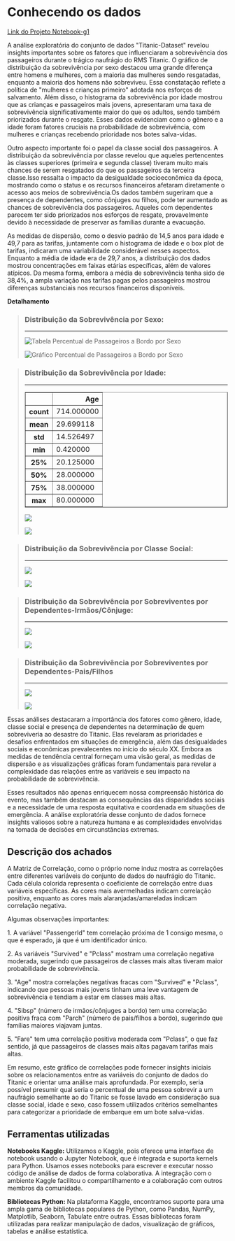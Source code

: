 # Conhecendo os dados
[Link do Projeto Notebook-g1](/src/notebook-g1-titanicsp.md)

A análise exploratória do conjunto de dados "Titanic-Dataset" revelou insights importantes sobre os fatores que influenciaram a sobrevivência dos passageiros durante o trágico naufrágio do RMS Titanic. O gráfico de distribuição da sobrevivência por sexo destacou
uma grande diferença  entre homens e mulheres, com a maioria das mulheres sendo resgatadas, enquanto a maioria dos homens não sobreviveu. Essa constatação reflete a política de "mulheres e crianças primeiro" adotada nos esforços de salvamento. Além disso, o histograma
da sobrevivência por idade mostrou que as crianças e passageiros mais jovens, apresentaram uma taxa de sobrevivência significativamente maior do que os adultos, sendo também priorizados durante o resgate. Esses dados evidenciam como o gênero e a idade foram fatores 
cruciais na probabilidade de sobrevivência, com mulheres e crianças recebendo prioridade nos botes salva-vidas.

Outro aspecto importante foi o papel da classe social dos passageiros. A distribuição da sobrevivência por classe revelou que aqueles pertencentes às classes superiores (primeira e segunda classe) tiveram muito mais chances de serem resgatados do que os passageiros da 
terceira classe.Isso ressalta o impacto da desigualdade socioeconômica da época, mostrando como o status e os recursos financeiros afetaram diretamente o acesso aos meios de sobrevivência.Os dados também sugeriram que a presença de dependentes, como cônjuges ou filhos, 
pode ter aumentado as chances de sobrevivência dos passageiros. Aqueles com dependentes parecem ter sido priorizados nos esforços de resgate, provavelmente devido à necessidade de preservar as famílias durante a evacuação.

As medidas de dispersão, como o desvio padrão de 14,5 anos para idade e 49,7 para as tarifas, juntamente com o histograma de idade e o box plot de tarifas, indicaram uma variabilidade considerável nesses aspectos. Enquanto a média de idade era de 29,7 anos, a distribuição 
dos dados mostrou concentrações em faixas etárias específicas, além de valores atípicos. Da mesma forma, embora a média de sobrevivência tenha sido de 38,4%, a ampla variação nas tarifas pagas pelos passageiros mostrou diferenças substanciais nos recursos financeiros disponíveis.

**Detalhamento** 

> ### Distribuição da Sobrevivência por Sexo:
> ---
> ![Tabela Percentual de Passageiros a Bordo por Sexo](/docs/img/tabelaSexo.png)
>
>![Gráfico Percentual de Passageiros a Bordo por Sexo](/docs/img/output_13_0.png)



> ### Distribuição da Sobrevivência por Idade:
> ---
> <div>
> <table border="1" class="dataframe">
>  <thead>
>    <tr style="text-align: right;">
>      <th></th>
>      <th>Age</th>
>    </tr>
>  </thead>
>  <tbody>
>    <tr>
>      <th>count</th>
>      <td>714.000000</td>
>    </tr>
>    <tr>
>      <th>mean</th>
>      <td>29.699118</td>
>    </tr>
>    <tr>
>      <th>std</th>
>      <td>14.526497</td>
>    </tr>
>    <tr>
>      <th>min</th>
>      <td>0.420000</td>
>    </tr>
>    <tr>
>      <th>25%</th>
>      <td>20.125000</td>
>    </tr>
>    <tr>
>      <th>50%</th>
>      <td>28.000000</td>
>    </tr>
>    <tr>
>      <th>75%</th>
>      <td>38.000000</td>
>    </tr>
>    <tr>
>      <th>max</th>
>      <td>80.000000</td>
>    </tr>
>  </tbody>
> </table>
> </div>
>
> ![](/docs/img/tabelaIdade.png)
>
> ![](/docs/img/output_16_0.png)



> ### Distribuição da Sobrevivência por Classe Social:
> ---
> ![](/docs/img/tabelaClasse.png)
>
> ![](/docs/img/output_19_0.png)



> ### Distribuição da Sobrevivência por Sobreviventes por Dependentes-Irmãos/Cônjuge:
> ---
> ![](/docs/img/tabelaDepIrmaosC.png)
>
> ![](/docs/img/output_21_0.png)



> ### Distribuição da Sobrevivência por Sobreviventes por Dependentes-Pais/Filhos
> ---
> ![](/docs/img/tabelaDepPaisFilhos.png)
>
> ![](/docs/img/output_23_0.png)



Essas análises destacaram a importância dos fatores como gênero, idade, classe social e presença de dependentes na determinação de quem sobreviveria ao desastre do Titanic. Elas revelaram as prioridades e desafios enfrentados em situações de emergência, além das desigualdades 
sociais e econômicas prevalecentes no início do século XX. Embora as medidas de tendência central forneçam uma visão geral, as medidas de dispersão e as visualizações gráficas foram  fundamentais para revelar a complexidade das relações entre as variáveis e seu impacto 
na probabilidade de sobrevivência.

Esses resultados não apenas enriquecem nossa compreensão histórica do evento, mas também destacam as consequências das disparidades sociais e a necessidade de uma resposta equitativa e coordenada em situações de emergência. A análise exploratória desse conjunto de dados
fornece insights valiosos sobre a natureza humana e as complexidades envolvidas na tomada de decisões em circunstâncias extremas.

## Descrição dos achados

A Matriz de Correlação, como o próprio nome induz mostra as correlações entre diferentes variáveis do conjunto de dados do naufrágio do Titanic. Cada célula colorida representa o coeficiente de correlação entre duas variáveis específicas. As cores mais avermelhadas indicam correlação positiva, enquanto as cores mais alaranjadas/amareladas indicam correlação negativa.
 
Algumas observações importantes:
 
1.⁠ ⁠A variável "PassengerId" tem correlação próxima de 1 consigo mesma, o que é esperado, já que é um identificador único.
 
2.⁠ ⁠As variáveis "Survived" e "Pclass" mostram uma correlação negativa moderada, sugerindo que passageiros de classes mais altas tiveram maior probabilidade de sobrevivência.
 
3.⁠ ⁠"Age" mostra correlações negativas fracas com "Survived" e "Pclass", indicando que pessoas mais jovens tinham uma leve vantagem de sobrevivência e tendiam a estar em classes mais altas.
 
4.⁠ ⁠"Sibsp" (número de irmãos/cônjuges a bordo) tem uma correlação positiva fraca com "Parch" (número de pais/filhos a bordo), sugerindo que famílias maiores viajavam juntas.
 
5.⁠ ⁠"Fare" tem uma correlação positiva moderada com "Pclass", o que faz sentido, já que passageiros de classes mais altas pagavam tarifas mais altas.
 
Em resumo, este gráfico de correlações pode fornecer insights iniciais sobre os relacionamentos entre as variáveis do conjunto de dados do Titanic e orientar uma análise mais aprofundada. Por exemplo, seria possível presumir qual seria o percentual de uma pessoa sobrevir a um naufrágio semelhante ao do Titanic se fosse lavado em consideração sua classe social, idade e sexo, caso fossem utilizados critérios semelhantes para categorizar a prioridade de embarque em um bote salva-vidas. 

## Ferramentas utilizadas

**Notebooks Kaggle:** Utilizamos o Kaggle, pois oferece uma interface de notebook usando o Jupyter Notebook, que é integrada e suporta kernels para Python. Usamos esses notebooks para escrever e executar nosso código de análise de dados de forma colaborativa. A integração com o ambiente Kaggle facilitou o compartilhamento e a colaboração com outros membros da comunidade.

**Bibliotecas Python:** Na plataforma Kaggle, encontramos suporte para uma ampla gama de bibliotecas populares de Python, como Pandas, NumPy, Matplotlib, Seaborn, Tabulate entre outras. Essas bibliotecas foram utilizadas para realizar manipulação de dados, visualização de gráficos, tabelas e análise estatística.


